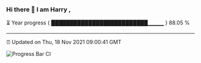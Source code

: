 ### Hi there 👋 I am Harry , 

⏳ Year progress { ██████████████████████████▁▁▁▁ } 88.05 %

---

⏰ Updated on Thu, 18 Nov 2021 09:00:41 GMT

![Progress Bar CI](https://github.com/duykhang68/duykhang68/workflows/Progress%20Bar%20CI/badge.svg)
